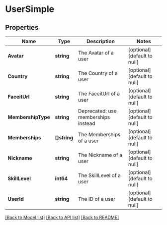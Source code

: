 # UserSimple

## Properties
Name | Type | Description | Notes
------------ | ------------- | ------------- | -------------
**Avatar** | **string** | The Avatar of a user | [optional] [default to null]
**Country** | **string** | The Country of a user | [optional] [default to null]
**FaceitUrl** | **string** | The FaceitUrl of a user | [optional] [default to null]
**MembershipType** | **string** | Deprecated: use memberships instead | [optional] [default to null]
**Memberships** | **[]string** | The Memberships of a user | [optional] [default to null]
**Nickname** | **string** | The Nickname of a user | [optional] [default to null]
**SkillLevel** | **int64** | The SkillLevel of a user | [optional] [default to null]
**UserId** | **string** | The ID of a user | [optional] [default to null]

[[Back to Model list]](../README.md#documentation-for-models) [[Back to API list]](../README.md#documentation-for-api-endpoints) [[Back to README]](../README.md)

